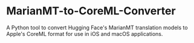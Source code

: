 # MarianMT-to-CoreML-Converter
A Python tool to convert Hugging Face's MarianMT translation models to Apple's CoreML format for use in iOS and macOS applications.
